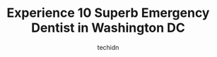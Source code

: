 ---
layout: ampstory
image: https://i0.wp.com/www.depkes.org/wp-content/uploads/2023/06/emergency-dentist-0-in-washington-dc-1685761144.jpeg?resize=640,853
author: techidn
featured: false
description: Discover the impressive array of Emergency Dentist options in Washington DC, where you can find 10 of the largest Emergency Dentist establishments in the area. From renowned classics to hidd
title: Experience 10 Superb Emergency Dentist in Washington DC
cover:
   title: Experience 10 Superb Emergency Dentist in Washington DC
   subtitle: Rickpate
   background: https://www.depkes.org/wp-content/uploads/2023/06/emergency-dentist-0-in-washington-dc-1685761144.jpeg

pages: 
 - layout: thirds
   top: <h1>#1 Smile Beautiful Dental</h1>
   bottom: "<p>I am so thankful for Dr. Dan and his awesome smile beautiful team. I needed to replace my front tooth crown that I had for thirty years. They came up with a great plan to</p>"
   background: https://www.depkes.org/wp-content/uploads/2023/06/emergency-dentist-1-in-washington-dc-1685761144.jpeg
   backgroundblur: true
 - layout: thirds
   top: <h1>#2 DC Dental Spa</h1>
   bottom: "<p>My 11-year-old suffered a tooth trauma in hockey. They were able to see him 7-00 a.m. the next morning. Two dentist both examined him the front desk person ran an estimat</p>"
   background: https://www.depkes.org/wp-content/uploads/2023/06/emergency-dentist-2-in-washington-dc-1685761145.jpeg
   cta:
      link: https://www.depkes.org/blog/experience-10-superb-emergency-dentist-in-washington-dc/
      text: Experience 10 Superb Emergency Dentist in Washington DC
 - layout: thirds
   top: <h1>#3 Mint Dental DC</h1>
   bottom: "<p>329 Rhode Island Ave NE #A, Washington, DC 20002, United States</p>"
   background: https://www.depkes.org/wp-content/uploads/2023/06/emergency-dentist-3-in-washington-dc-1685761146.jpeg
   cta:
      link: https://www.depkes.org/blog/experience-10-superb-emergency-dentist-in-washington-dc/
      text: Experience 10 Superb Emergency Dentist in Washington DC
 - layout: thirds
   top: <h1>#4 District Smiles</h1>
   bottom: "<p>4000 Albemarle St NW #203, Washington, DC 20016, United States</p>"
   background: https://images.unsplash.com/photo-1533998839656-76f5e4b2bccb?ixlib=rb-4.0.3&ixid=MnwxMjA3fDB8MHxwaG90by1wYWdlfHx8fGVufDB8fHx8&auto=format&fit=crop&w=640&h=853&q=80
   cta:
      link: https://www.depkes.org/blog/experience-10-superb-emergency-dentist-in-washington-dc/
      text: Experience 10 Superb Emergency Dentist in Washington DC
 - layout: thirds
   top: <h1>#5 Emergency Dental Washington</h1>
   bottom: "<p>1929 18th St NW, Washington, DC 20009, United States</p>"
   background: https://images.unsplash.com/photo-1595364397663-fca4f075d796?ixlib=rb-4.0.3&ixid=MnwxMjA3fDB8MHxwaG90by1wYWdlfHx8fGVufDB8fHx8&auto=format&fit=crop&w=640&h=853&q=80
   cta:
      link: https://www.depkes.org/blog/experience-10-superb-emergency-dentist-in-washington-dc/
      text: Experience 10 Superb Emergency Dentist in Washington DC
 - layout: thirds
   top: <h1>#6 Emergency Dental Washington DC</h1>
   bottom: "<p>1737 Connecticut Ave NW, Washington, DC 20009, United States</p>"
   background: https://images.unsplash.com/photo-1547366785-564103df7e13?ixlib=rb-4.0.3&ixid=MnwxMjA3fDB8MHxwaG90by1wYWdlfHx8fGVufDB8fHx8&auto=format&fit=crop&w=640&h=853&q=80
   cta:
      link: https://www.depkes.org/blog/experience-10-superb-emergency-dentist-in-washington-dc/
      text: Experience 10 Superb Emergency Dentist in Washington DC
 - layout: thirds
   top: <h1>#7 Emergency Dentist DC</h1>
   bottom: "<p>1816 14th St NW, Washington, DC 20009, United States</p>"
   background: https://images.unsplash.com/photo-1509114397022-ed747cca3f65?ixlib=rb-4.0.3&ixid=MnwxMjA3fDB8MHxwaG90by1wYWdlfHx8fGVufDB8fHx8&auto=format&fit=crop&w=640&h=853&q=80
   cta:
      link: https://www.depkes.org/blog/experience-10-superb-emergency-dentist-in-washington-dc/
      text: Experience 10 Superb Emergency Dentist in Washington DC
 - layout: thirds
   middle: Continue reading...
   background: https://images.unsplash.com/photo-1597773150796-e5c14ebecbf5?ixlib=rb-4.0.3&ixid=MnwxMjA3fDB8MHxwaG90by1wYWdlfHx8fGVufDB8fHx8&auto=format&fit=crop&w=640&h=853&q=80
   cta:
      link: https://www.depkes.org/blog/experience-10-superb-emergency-dentist-in-washington-dc/
      text: Experience 10 Superb Emergency Dentist in Washington DC
      
---